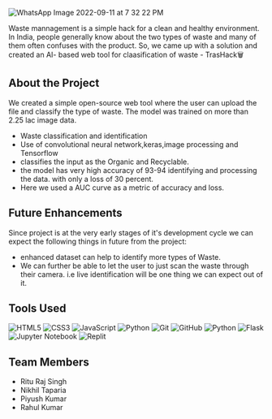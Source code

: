 ![WhatsApp Image 2022-09-11 at 7 32 22 PM](https://user-images.githubusercontent.com/86000208/189532032-efd41d99-61a8-42d6-a1d7-d34d99874ead.jpeg)

Waste mannagement is a simple hack for a clean and healthy environment. In India, people generally know about the two types of waste and many of them often confuses with the product. So, we came up with a solution and created an AI- based web tool for claasification of waste - TrasHack🗑️

## About the Project
We created a simple open-source web tool where the user can upload the file and classify the type of waste. The model was trained on more than 2.25 lac image data.
- Waste classification and identification
- Use of convolutional neural network,keras,image processing and Tensorflow
-  classifies the input as the Organic and Recyclable.
-  the model has very high accuracy of 93-94 identifying and processing the data. with only a loss of 30 percent.
-  Here we used a AUC curve as a metric of accuracy and loss.

## Future Enhancements
Since project is at the very early stages of it's development cycle we can expect the following things in future from the project:
- enhanced dataset can help to identify more types of Waste.
- We can further be able to let the user to just scan the waste through their camera. i.e live identification will be one thing we can expect out of it.

## Tools Used
![HTML5](https://img.shields.io/badge/html5-%23E34F26.svg?style=for-the-badge&logo=html5&logoColor=white) ![CSS3](https://img.shields.io/badge/css3-%231572B6.svg?style=for-the-badge&logo=css3&logoColor=white) ![JavaScript](https://img.shields.io/badge/javascript-%23323330.svg?style=for-the-badge&logo=javascript&logoColor=%23F7DF1E) ![Python](https://img.shields.io/badge/python-3670A0?style=for-the-badge&logo=python&logoColor=ffdd54) ![Git](https://img.shields.io/badge/git-%23F05033.svg?style=for-the-badge&logo=git&logoColor=white) ![GitHub](https://img.shields.io/badge/github-%23121011.svg?style=for-the-badge&logo=github&logoColor=white) ![Python](https://img.shields.io/badge/python-3670A0?style=for-the-badge&logo=python&logoColor=ffdd54) ![Flask](https://img.shields.io/badge/flask-%23000.svg?style=for-the-badge&logo=flask&logoColor=white) ![Jupyter Notebook](https://img.shields.io/badge/jupyter-%23FA0F00.svg?style=for-the-badge&logo=jupyter&logoColor=white) ![Replit](https://img.shields.io/badge/Replit-DD1200?style=for-the-badge&logo=Replit&logoColor=white)

## Team Members
- Ritu Raj Singh
- Nikhil Taparia
- Piyush Kumar
- Rahul Kumar
